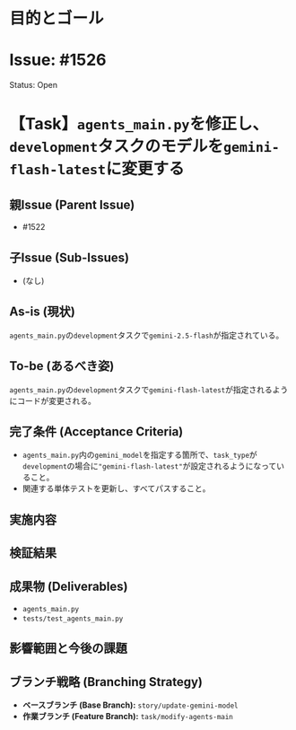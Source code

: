# 目的とゴール
# Issue: #1526
Status: Open
# 【Task】`agents_main.py`を修正し、`development`タスクのモデルを`gemini-flash-latest`に変更する

## 親Issue (Parent Issue)
- #1522

## 子Issue (Sub-Issues)
- (なし)

## As-is (現状)
`agents_main.py`の`development`タスクで`gemini-2.5-flash`が指定されている。

## To-be (あるべき姿)
`agents_main.py`の`development`タスクで`gemini-flash-latest`が指定されるようにコードが変更される。

## 完了条件 (Acceptance Criteria)
- `agents_main.py`内の`gemini_model`を指定する箇所で、`task_type`が`development`の場合に`"gemini-flash-latest"`が設定されるようになっていること。
- 関連する単体テストを更新し、すべてパスすること。

## 実施内容

## 検証結果

## 成果物 (Deliverables)
- `agents_main.py`
- `tests/test_agents_main.py`

## 影響範囲と今後の課題

## ブランチ戦略 (Branching Strategy)
- **ベースブランチ (Base Branch):** `story/update-gemini-model`
- **作業ブランチ (Feature Branch):** `task/modify-agents-main`
